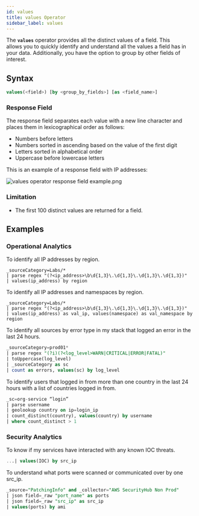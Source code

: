 ```yaml
---
id: values
title: values Operator
sidebar_label: values
---
```



The **`values`** operator provides all the distinct values of a field. This allows you to quickly identify and understand all the values a field has in your data. Additionally, you have the option to group by other fields of interest.

## Syntax

```sql
values(<field>) [by <group_by_fields>] [as <field_name>]
```

### Response Field

The response field separates each value with a new line character and places them in lexicographical order as follows:

* Numbers before letters
* Numbers sorted in ascending based on the value of the first digit
* Letters sorted in alphabetical order
* Uppercase before lowercase letters

This is an example of a response field with IP addresses:

![values operator response field example.png](/img/search/searchquerylanguage/group-aggregate-operators/values-operator-response-field-example.png)

### Limitation

* The first 100 distinct values are returned for a field.

## Examples

### Operational Analytics

To identify all IP addresses by region.

```
_sourceCategory=Labs/*
| parse regex "(?<ip_address>\b\d{1,3}\.\d{1,3}\.\d{1,3}\.\d{1,3})"
| values(ip_address) by region
```

To identify all IP addresses and namespaces by region.

```
_sourceCategory=Labs/*
| parse regex "(?<ip_address>\b\d{1,3}\.\d{1,3}\.\d{1,3}\.\d{1,3})"
| values(ip_address) as val_ip, values(namespace) as val_namespace by region
```

To identify all sources by error type in my stack that logged an error in the last 24 hours.

```sql
_sourceCategory=prod01*
| parse regex "(?i)(?<log_level>WARN|CRITICAL|ERROR|FATAL)"
| toUppercase(log_level)
| _sourceCategory as sc
| count as errors, values(sc) by log_level
```

To identify users that logged in from more than one country in the last 24 hours with a list of countries logged in from.

```sql
_sc=org-service “login”
| parse username
| geolookup country on ip=login_ip
| count_distinct(country), values(country) by username
| where count_distinct > 1
```

### Security Analytics

To know if my services have interacted with any known IOC threats.

```sql
...| values(IOC) by src_ip
```

To understand what ports were scanned or communicated over by one
src_ip.

```sql
_source="PatchingInfo" and _collector="AWS SecurityHub Non Prod"
| json field=_raw "port_name" as ports
| json field=_raw "src_ip" as src_ip
| values(ports) by ami
```
